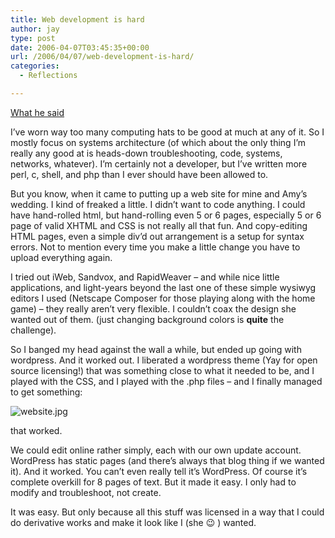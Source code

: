 ```yaml
---
title: Web development is hard
author: jay
type: post
date: 2006-04-07T03:45:35+00:00
url: /2006/04/07/web-development-is-hard/
categories:
  - Reflections

---
```

[What he said][1]

I’ve worn way too many computing hats to be good at much at any of it. So I mostly focus on systems architecture (of which about the only thing I’m really any good at is heads-down troubleshooting, code, systems, networks, whatever). I’m certainly not a developer, but I’ve written more perl, c, shell, and php than I ever should have been allowed to.

But you know, when it came to putting up a web site for mine and Amy’s wedding. I kind of freaked a little. I didn’t want to code anything. I could have hand-rolled html, but hand-rolling even 5 or 6 pages, especially 5 or 6 page of valid XHTML and CSS is not really all that fun. And copy-editing HTML pages, even a simple div’d out arrangement is a setup for syntax errors. Not to mention every time you make a little change you have to upload everything again.

I tried out iWeb, Sandvox, and RapidWeaver – and while nice little applications, and light-years beyond the last one of these simple wysiwyg editors I used (Netscape Composer for those playing along with the home game) – they really aren’t very flexible. I couldn’t coax the design she wanted out of them. (just changing background colors is **quite** the challenge).

So I banged my head against the wall a while, but ended up going with wordpress. And it worked out. I liberated a wordpress theme (Yay for open source licensing!) that was something close to what it needed to be, and I played with the CSS, and I played with the .php files &#8211; and I finally managed to get something:

![website.jpg][2]

that worked.

We could edit online rather simply, each with our own update account. WordPress has static pages (and there’s always that blog thing if we wanted it). And it worked. You can’t even really tell it’s WordPress. Of course it’s complete overkill for 8 pages of text. But it made it easy. I only had to modify and troubleshoot, not create.

It was easy. But only because all this stuff was licensed in a way that I could do derivative works and make it look like I (she 😉 ) wanted.

 [1]: http://jeremy.zawodny.com/blog/archives/006497.html
 [2]: https://cdn.rambleon.org/migrate/2006/04/website.jpg